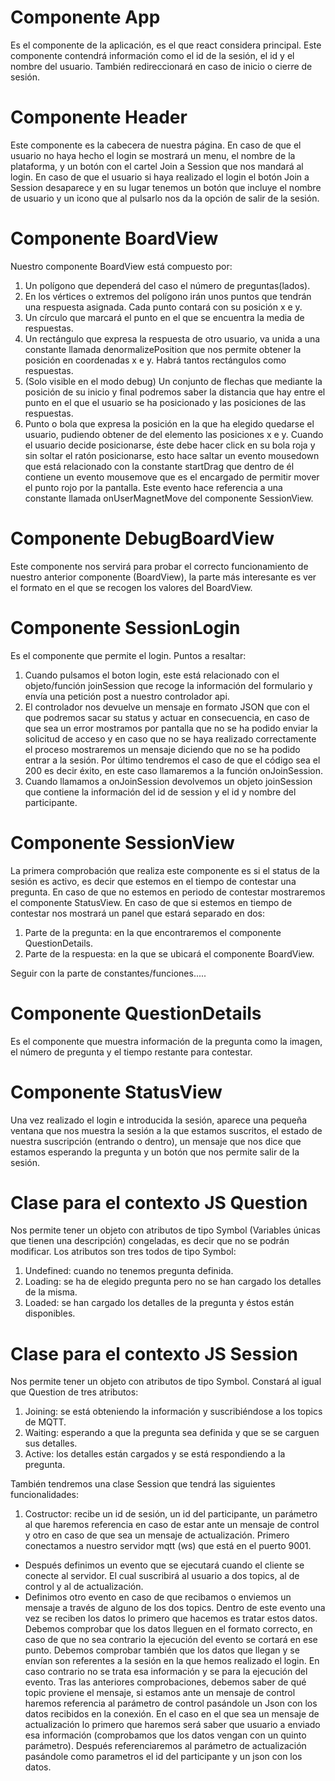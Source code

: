 # Componente App

Es el componente de la aplicación, es el que react considera principal. Este componente contendrá información como el id de la sesión, el id y el nombre del usuario. También redireccionará en caso de inicio o cierre de sesión.

# Componente Header

Este componente es la cabecera de nuestra página.
En caso de que el usuario no haya hecho el login se mostrará un menu, el nombre de la plataforma, y un botón con el cartel Join a Session que nos mandará al login.
En caso de que el usuario si haya realizado el login el botón Join a Session desaparece y en su lugar tenemos un botón que incluye el nombre de usuario y un icono que al pulsarlo nos da la opción de salir de la sesión. 


# Componente BoardView

Nuestro componente BoardView está compuesto por:
1. Un polígono que dependerá del caso el número de preguntas(lados).
2. En los vértices o extremos del polígono irán unos puntos que tendrán una respuesta asignada. Cada punto contará con su posición x e y.
3. Un círculo que marcará el punto en el que se encuentra la media de respuestas.
4. Un rectángulo que expresa la respuesta de otro usuario, va unida a una constante llamada denormalizePosition que nos permite obtener la posición en coordenadas x e y. Habrá tantos rectángulos como respuestas.
5. (Solo visible en el modo debug) Un conjunto de flechas que mediante la posición de su inicio y final podremos saber la distancia que hay entre el punto en el que el usuario se ha posicionado y las posiciones de las respuestas.
6. Punto o bola que expresa la posición en la que ha elegido quedarse el usuario, pudiendo obtener de del elemento las posiciones x e y. Cuando el usuario decide posicionarse, éste debe hacer click en su bola roja y sin soltar el ratón posicionarse, esto hace saltar un evento mousedown que está relacionado con la constante startDrag que dentro de él contiene un evento mousemove que es el encargado de permitir mover el punto rojo por la pantalla. Este evento hace referencia a una constante llamada onUserMagnetMove del componente 
 SessionView.

# Componente DebugBoardView

Este componente nos servirá para probar el correcto funcionamiento de nuestro anterior componente (BoardView), la parte más interesante es ver el formato en el que se recogen los valores del BoardView.

# Componente SessionLogin

Es el componente que permite el login. Puntos a resaltar:

1. Cuando pulsamos el boton login, este está relacionado con el objeto/función joinSession que recoge la información del formulario  y envía una petición post a nuestro controlador api. 
2. El controlador nos devuelve un mensaje en formato JSON que con el que podremos sacar su status y actuar en consecuencia, en caso de que sea un error mostramos por pantalla que no se ha podido enviar la solicitud de acceso y en caso que no se haya realizado correctamente el proceso mostraremos un mensaje diciendo que no se ha podido entrar a la sesión. Por último tendremos el caso de que el código sea el 200 es decir éxito, en este caso llamaremos a la función onJoinSession.
3. Cuando llamamos a onJoinSession devolvemos un objeto joinSession que contiene la información del id de session y el id y nombre del participante.


# Componente SessionView

La primera comprobación que realiza este componente es si el status de la sesión es activo, es decir que estemos en el tiempo de contestar una pregunta.
En caso de que no estemos en periodo de contestar mostraremos el componente StatusView.
En caso de que si estemos en tiempo de contestar nos mostrará un panel que estará separado en dos:
1. Parte de la pregunta: en la que encontraremos el componente QuestionDetails.
2. Parte de la respuesta: en la que se ubicará el componente BoardView.

Seguir con la parte de constantes/funciones.....

# Componente QuestionDetails

Es el componente que muestra información de la pregunta como la imagen, el número de pregunta y el tiempo restante para contestar.

# Componente StatusView

Una vez realizado el login e introducida la sesión, aparece una pequeña ventana que nos muestra la sesión a la que estamos suscritos, el estado de nuestra suscripción (entrando o dentro), un mensaje que nos dice que estamos esperando la pregunta y un botón que nos permite salir de la sesión.

# Clase para el contexto JS Question

Nos permite tener un objeto con atributos de tipo Symbol (Variables únicas que tienen una descripción) congeladas, es decir que no se podrán modificar. Los atributos son tres todos de tipo Symbol:
1. Undefined: cuando no tenemos pregunta definida.
2. Loading: se ha de elegido pregunta pero no se han cargado los detalles de la misma.
3. Loaded: se han cargado los detalles de la pregunta y éstos están disponibles.

# Clase para el contexto JS Session

Nos permite tener un objeto con atributos de tipo Symbol. Constará al igual que Question de tres atributos:
1. Joining: se está obteniendo la información y suscribiéndose a los topics de MQTT.
2. Waiting: esperando a que la pregunta sea definida y que se se carguen sus detalles.
3. Active: los detalles están cargados y se está respondiendo a la pregunta.

También tendremos una clase Session que tendrá las siguientes funcionalidades:
1. Costructor: recibe un id de sesión, un id del participante, un parámetro al que haremos referencia en caso de estar ante un mensaje de control y otro en caso de que sea un mensaje de actualización. Primero conectamos a nuestro servidor mqtt (ws) que está en el puerto 9001. 
* Después definimos un evento que se ejecutará cuando el cliente se conecte al servidor. El cual suscribirá al usuario a dos topics, al de control y al de actualización. 
* Definimos otro evento en caso de que recibamos o enviemos un mensaje a través de alguno de los dos topics. Dentro de este evento una vez se reciben los datos lo primero que hacemos es tratar estos datos. Debemos comprobar que los datos lleguen en el formato correcto, en caso de que no sea contrario la ejecución del evento se cortará en ese punto. Debemos comprobar también que los datos que llegan y se envían son referentes a la sesión en la que hemos realizado el login. En caso contrario no se trata esa información y se para la ejecución del evento. Tras las anteriores comprobaciones, debemos saber de qué topic proviene el mensaje, si estamos ante un mensaje de control haremos referencia al parámetro de control pasándole un Json con los datos recibidos en la conexión. En el caso en el que sea un mensaje de actualización lo primero que haremos será saber que usuario a enviado esa información (comprobamos que los datos vengan con un quinto parámetro). Después referenciaremos al parámetro de actualización pasándole como parametros el id del participante y un json con los datos.

